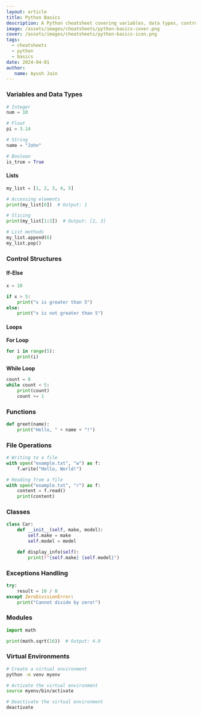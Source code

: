 ```yaml
---
layout: article
title: Python Basics
description: A Python cheatsheet covering variables, data types, control structures, functions, file operations, classes, exceptions handling, modules, and virtual environments, with concise explanations and examples for all skill levels.
image: /assets/images/cheatsheets/python-basics-cover.png
cover: /assets/images/cheatsheets/python-basics-icon.png
tags: 
  - cheatsheets
  - python 
  - basics
date: 2024-04-01
author: 
   name: Ayush Jain
---
```


### Variables and Data Types

```python
# Integer
num = 10

# Float
pi = 3.14

# String
name = "John"

# Boolean
is_true = True
```

#### Lists
```python
my_list = [1, 2, 3, 4, 5]

# Accessing elements
print(my_list[0])  # Output: 1

# Slicing
print(my_list[1:3])  # Output: [2, 3]

# List methods
my_list.append(6)
my_list.pop()
```

### Control Structures
#### If-Else
```python
x = 10

if x > 5:
    print("x is greater than 5")
else:
    print("x is not greater than 5")
```

#### Loops
**For Loop**
```python
for i in range(5):
    print(i)
```

**While Loop**
```python
count = 0
while count < 5:
    print(count)
    count += 1
```

### Functions
```python
def greet(name):
    print("Hello, " + name + "!")
```

### File Operations
```python
# Writing to a file
with open("example.txt", "w") as f:
    f.write("Hello, World!")

# Reading from a file
with open("example.txt", "r") as f:
    content = f.read()
    print(content)
```

### Classes
```python
class Car:
    def __init__(self, make, model):
        self.make = make
        self.model = model

    def display_info(self):
        print(f"{self.make} {self.model}")
```

### Exceptions Handling
```python
try:
    result = 10 / 0
except ZeroDivisionError:
    print("Cannot divide by zero!")
```

### Modules
```python
import math

print(math.sqrt(16))  # Output: 4.0
```

### Virtual Environments
```bash
# Create a virtual environment
python -m venv myenv

# Activate the virtual environment
source myenv/bin/activate

# Deactivate the virtual environment
deactivate
```
